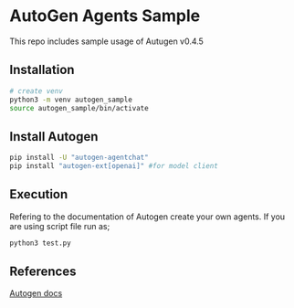 # AutoGen Agents Sample

This repo includes sample usage of Autugen v0.4.5
## Installation

```sh
# create venv
python3 -m venv autogen_sample
source autogen_sample/bin/activate
```
## Install Autogen

```sh
pip install -U "autogen-agentchat"
pip install "autogen-ext[openai]" #for model client
```

## Execution

Refering to the documentation of Autogen create your own agents. If you are using script file run as;

```sh
python3 test.py
```

## References

[Autogen docs](https://microsoft.github.io/autogen/stable/index.html)